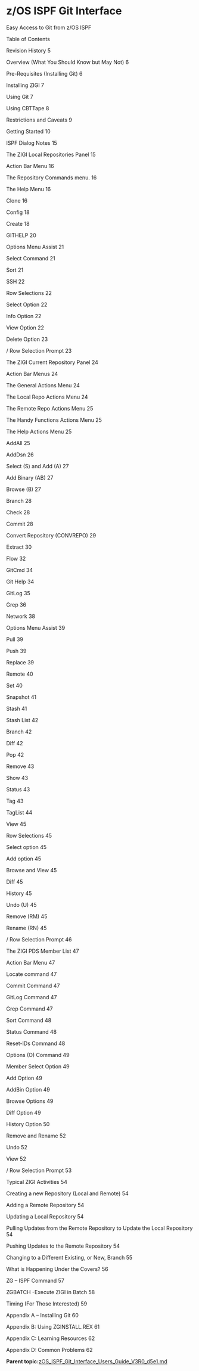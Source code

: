 # z/OS ISPF Git Interface

Easy Access to Git from z/OS ISPF

Table of Contents

Revision History 5

Overview \(What You Should Know but May Not\) 6

Pre-Requisites \(Installing Git\) 6

Installing ZIGI 7

Using Git 7

Using CBTTape 8

Restrictions and Caveats 9

Getting Started 10

ISPF Dialog Notes 15

The ZIGI Local Repositories Panel 15

Action Bar Menu 16

The Repository Commands menu. 16

The Help Menu 16

Clone 16

Config 18

Create 18

GITHELP 20

Options Menu Assist 21

Select Command 21

Sort 21

SSH 22

Row Selections 22

Select Option 22

Info Option 22

View Option 22

Delete Option 23

/ Row Selection Prompt 23

The ZIGI Current Repository Panel 24

Action Bar Menus 24

The General Actions Menu 24

The Local Repo Actions Menu 24

The Remote Repo Actions Menu 25

The Handy Functions Actions Menu 25

The Help Actions Menu 25

AddAll 25

AddDsn 26

Select \(S\) and Add \(A\) 27

Add Binary \(AB\) 27

Browse \(B\) 27

Branch 28

Check 28

Commit 28

Convert Repository \(CONVREPO\) 29

Extract 30

Flow 32

GitCmd 34

Git Help 34

GitLog 35

Grep 36

Network 38

Options Menu Assist 39

Pull 39

Push 39

Replace 39

Remote 40

Set 40

Snapshot 41

Stash 41

Stash List 42

Branch 42

Diff 42

Pop 42

Remove 43

Show 43

Status 43

Tag 43

TagList 44

View 45

Row Selections 45

Select option 45

Add option 45

Browse and View 45

Diff 45

History 45

Undo \(U\) 45

Remove \(RM\) 45

Rename \(RN\) 45

/ Row Selection Prompt 46

The ZIGI PDS Member List 47

Action Bar Menu 47

Locate command 47

Commit Command 47

GitLog Command 47

Grep Command 47

Sort Command 48

Status Command 48

Reset-IDs Command 48

Options \(O\) Command 49

Member Select Option 49

Add Option 49

AddBin Option 49

Browse Options 49

Diff Option 49

History Option 50

Remove and Rename 52

Undo 52

View 52

/ Row Selection Prompt 53

Typical ZIGI Activities 54

Creating a new Repository \(Local and Remote\) 54

Adding a Remote Repository 54

Updating a Local Repository 54

Pulling Updates from the Remote Repository to Update the Local Repository 54

Pushing Updates to the Remote Repository 54

Changing to a Different Existing, or New, Branch 55

What is Happening Under the Covers? 56

ZG – ISPF Command 57

ZGBATCH -Execute ZIGI in Batch 58

Timing \(For Those Interested\) 59

Appendix A – Installing Git 60

Appendix B: Using ZGINSTALL.REX 61

Appendix C: Learning Resources 62

Appendix D: Common Problems 62

**Parent topic:**[zOS\_ISPF\_Git\_Interface\_Users\_Guide\_V3R0\_d5e1.md](zOS_ISPF_Git_Interface_Users_Guide_V3R0_d5e1.md)

